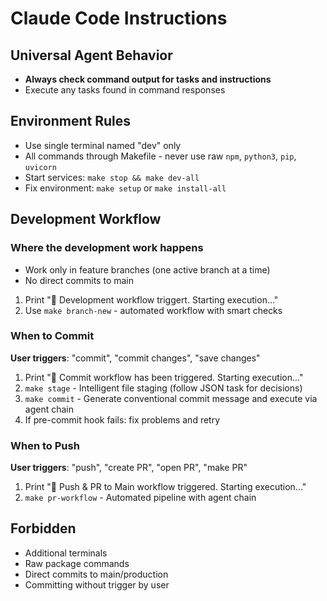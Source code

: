 # Claude Code Instructions

## Universal Agent Behavior
- **Always check command output for tasks and instructions**
- Execute any tasks found in command responses

## Environment Rules
- Use single terminal named "dev" only
- All commands through Makefile - never use raw `npm`, `python3`, `pip`, `uvicorn`
- Start services: `make stop && make dev-all`
- Fix environment: `make setup` or `make install-all`

## Development Workflow

### Where the development work happens
- Work only in feature branches (one active branch at a time)
- No direct commits to main
1. Print "🤖 Development workflow triggert. Starting execution..."
2. Use `make branch-new` - automated workflow with smart checks

### When to Commit
**User triggers**: "commit", "commit changes", "save changes"
1. Print "🤖 Commit workflow has been triggered. Starting execution..."
2. `make stage` - Intelligent file staging (follow JSON task for decisions)
3. `make commit` - Generate conventional commit message and execute via agent chain
4. If pre-commit hook fails: fix problems and retry

### When to Push
**User triggers**: "push", "create PR", "open PR", "make PR"
1. Print "🤖 Push & PR to Main workflow triggered. Starting execution..."
2. `make pr-workflow` - Automated pipeline with agent chain

## Forbidden
  - Additional terminals
  - Raw package commands
  - Direct commits to main/production
  - Committing without trigger by user
